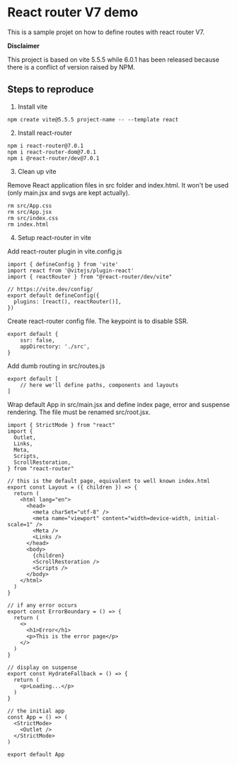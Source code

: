 # React router V7 demo

This is a sample projet on how to define routes with react router V7.

**Disclaimer**

This project is based on vite 5.5.5 while 6.0.1 has been released because there is a conflict of version raised by NPM.

## Steps to reproduce

1) Install vite
```
npm create vite@5.5.5 project-name -- --template react
```

2) Install react-router
```
npm i react-router@7.0.1
npm i react-router-dom@7.0.1
npm i @react-router/dev@7.0.1
```

3) Clean up vite

Remove React application files in src folder and index.html. It won't be used (only main.jsx and svgs are kept actually).
```
rm src/App.css
rm src/App.jsx
rm src/index.css
rm index.html
```

4) Setup react-router in vite

Add react-router plugin in vite.config.js
```
import { defineConfig } from 'vite'
import react from '@vitejs/plugin-react'
import { reactRouter } from "@react-router/dev/vite"

// https://vite.dev/config/
export default defineConfig({
  plugins: [react(), reactRouter()],
})
```

Create react-router config file. The keypoint is to disable SSR.
```
export default {
    ssr: false,
    appDirectory: './src',
}
```

Add dumb routing in src/routes.js
```
export default [
    // here we'll define paths, components and layouts
]
```

Wrap default App in src/main.jsx and define index page, error and suspense rendering. The file must be renamed src/root.jsx.
```
import { StrictMode } from "react"
import {
  Outlet,
  Links,
  Meta,
  Scripts,
  ScrollRestoration,
} from "react-router"

// this is the default page, equivalent to well known index.html
export const Layout = ({ children }) => {
  return (
    <html lang="en">
      <head>
        <meta charSet="utf-8" />
        <meta name="viewport" content="width=device-width, initial-scale=1" />
        <Meta />
        <Links />
      </head>
      <body>
        {children}
        <ScrollRestoration />
        <Scripts />
      </body>
    </html>
  )
}

// if any error occurs
export const ErrorBoundary = () => {
  return (
    <>
      <h1>Error</h1>
      <p>This is the error page</p>
    </>
  )
}

// display on suspense
export const HydrateFallback = () => {
  return (
    <p>Loading...</p>
  )
}

// the initial app
const App = () => (
  <StrictMode>
    <Outlet />
  </StrictMode>
)

export default App
```

